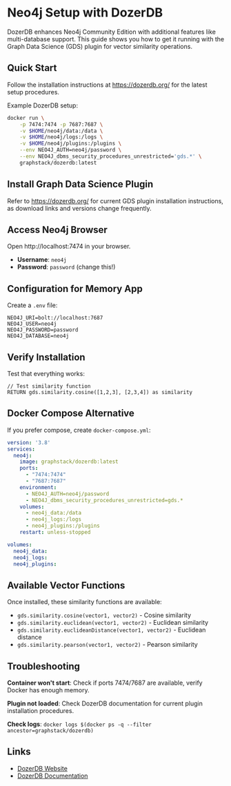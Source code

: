 # Neo4j Setup with DozerDB

DozerDB enhances Neo4j Community Edition with additional features like multi-database support. This guide shows you how to get it running with the Graph Data Science (GDS) plugin for vector similarity operations.

## Quick Start

Follow the installation instructions at https://dozerdb.org/ for the latest setup procedures.

Example DozerDB setup:

```bash
docker run \
    -p 7474:7474 -p 7687:7687 \
    -v $HOME/neo4j/data:/data \
    -v $HOME/neo4j/logs:/logs \
    -v $HOME/neo4j/plugins:/plugins \
    --env NEO4J_AUTH=neo4j/password \
    --env NEO4J_dbms_security_procedures_unrestricted='gds.*' \
    graphstack/dozerdb:latest
```

## Install Graph Data Science Plugin

Refer to https://dozerdb.org/ for current GDS plugin installation instructions, as download links and versions change frequently.

## Access Neo4j Browser

Open http://localhost:7474 in your browser.

- **Username**: `neo4j`  
- **Password**: `password` (change this!)

## Configuration for Memory App

Create a `.env` file:

```env
NEO4J_URI=bolt://localhost:7687
NEO4J_USER=neo4j
NEO4J_PASSWORD=password
NEO4J_DATABASE=neo4j
```

## Verify Installation

Test that everything works:

```cypher
// Test similarity function
RETURN gds.similarity.cosine([1,2,3], [2,3,4]) as similarity
```

## Docker Compose Alternative

If you prefer compose, create `docker-compose.yml`:

```yaml
version: '3.8'
services:
  neo4j:
    image: graphstack/dozerdb:latest
    ports:
      - "7474:7474"
      - "7687:7687"
    environment:
      - NEO4J_AUTH=neo4j/password
      - NEO4J_dbms_security_procedures_unrestricted=gds.*
    volumes:
      - neo4j_data:/data
      - neo4j_logs:/logs
      - neo4j_plugins:/plugins
    restart: unless-stopped

volumes:
  neo4j_data:
  neo4j_logs:
  neo4j_plugins:
```

## Available Vector Functions

Once installed, these similarity functions are available:

- `gds.similarity.cosine(vector1, vector2)` - Cosine similarity
- `gds.similarity.euclidean(vector1, vector2)` - Euclidean similarity  
- `gds.similarity.euclideanDistance(vector1, vector2)` - Euclidean distance
- `gds.similarity.pearson(vector1, vector2)` - Pearson similarity

## Troubleshooting

**Container won't start**: Check if ports 7474/7687 are available, verify Docker has enough memory.

**Plugin not loaded**: Check DozerDB documentation for current plugin installation procedures.

**Check logs**: `docker logs $(docker ps -q --filter ancestor=graphstack/dozerdb)`

## Links

- [DozerDB Website](https://dozerdb.org/)
- [DozerDB Documentation](https://dozerdb.org/)
